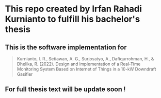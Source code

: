 # This repo created by Irfan Rahadi Kurnianto to fulfill his bachelor's thesis 

## This is the software implementation for 
> Kurnianto, I. R., Setiawan, A. G., Surjosatyo, A., Dafiqurrohman, H., & Dhelika, R. (2022). Design and Implementation of a Real-Time Monitoring System Based on Internet of Things in a 10-kW Downdraft Gasifier 

## For full thesis text will be update soon !
